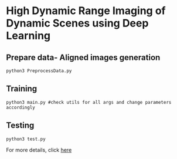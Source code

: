 # High Dynamic Range Imaging of Dynamic Scenes using Deep Learning

## Prepare data- Aligned images generation
```
python3 PreprocessData.py
```

## Training
```
python3 main.py #check utils for all args and change parameters accordingly
```

## Testing
```
python3 test.py
```
For more details, click [here](uarunach_FinalProjectReport.pdf)
